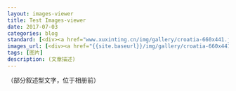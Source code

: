 ```yaml
---
layout: images-viewer
title: Test Images-viewer
date: 2017-07-03
categories: blog
standard: [<div><a href="www.xuxinting.cn/img/gallery/croatia-660x441.jpg"><img src="www.xuxinting.cn/img/gallery/croatia-69x69.jpg" /></a></div>、]
images_url: [<div><a href="{{site.baseurl}}/img/gallery/croatia-660x441.jpg"><img src="{{site.baseurl}}/img/gallery/croatia-69x69.jpg" /></a></div>、<div><a href="{{site.baseurl}}/img/gallery/DSC_0008-660x441.jpg"><img src="{{site.baseurl}}/img/gallery/DSC_0008-69x69.jpg" /></a></div>、<div><a href="{{site.baseurl}}/img/gallery/DSC_0014-660x441.jpg"><img src="{{site.baseurl}}/img/gallery/DSC_0014-69x69.jpg" /></a></div>、<div><a href="{{site.baseurl}}/img/gallery/DSC_0019-660x441.jpg"><img src="{{site.baseurl}}/img/gallery/DSC_0019-69x69.jpg" /></a></div>]
tags: [图片]
description: (文章描述)
---
```

（部分叙述型文字，位于相册前）